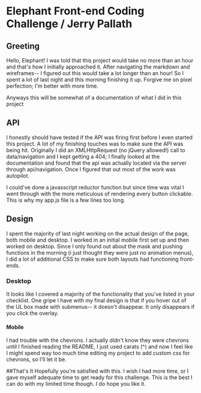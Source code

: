 # Elephant Front-end Coding Challenge / Jerry Pallath

## Greeting

Hello, Elephant!  I was told that this project would take no more than an hour and that's how I initially approached it.  After navigating the markdown and wireframes-- I figured out this would take a lot longer than an hour!  So I spent a lot of last night and this morning finishing it up.  Forgive me on pixel perfection; I'm better with more time.  

Anyways this will be somewhat of a documentation of what I did in this project

## API

I honestly should have tested if the API was firing first before I even started this project.  A lot of my finishing touches was to make sure the API was being hit.  Originally I did an XMLHttpRequest (no jQuery allowed!) call to data/navigation and I kept getting a 404; I finally looked at the documentation and found that the api was actually located via the server through api/navigation.  Once I figured that out most of the work was autopilot.

I could've done a javasscript reductor function but since time was vital I went through with the more meticulous of rendering every button clickable.  This is why my app.js file is a few lines too long.

## Design
I spent the majority of last night working on the actual design of the page, both mobile and desktop.  I worked in an initial mobile first set up and then worked on desktop.  Since I only found out about the mask and pushing functions in the morning (i just thought they were just no animation menus), I did a lot of additional CSS to make sure both layouts had functioning front-ends.

### Desktop

It looks like I covered a majority of the functionality that you've listed in your checklist.  One gripe I have with my final design is that if you hover out of the UL box made with submenus-- it doesn't disappear.  It only disappears if you click the overlay.

#### Mobile

I had trouble with the chevrons.  I actually didn't know they were chevrons until I finished reading the README, I just used carats (^) and now I feel like I might spend way too much time editing my project to add custom css for chevrons, so I'll let it be.

##That's It
Hopefully you're satisfied with this.  I wish I had more time, or I gave myself adequate time to get ready for this challenge.  This is the best I can do with my limited time though.  I do hope you like it.

